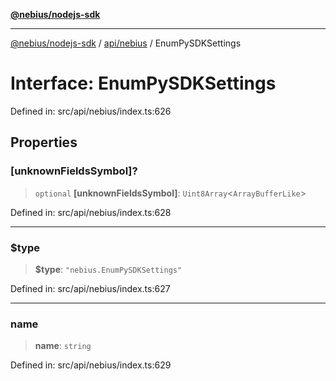 [**@nebius/nodejs-sdk**](../../../README.md)

***

[@nebius/nodejs-sdk](../../../README.md) / [api/nebius](../README.md) / EnumPySDKSettings

# Interface: EnumPySDKSettings

Defined in: src/api/nebius/index.ts:626

## Properties

### \[unknownFieldsSymbol\]?

> `optional` **\[unknownFieldsSymbol\]**: `Uint8Array`\<`ArrayBufferLike`\>

Defined in: src/api/nebius/index.ts:628

***

### $type

> **$type**: `"nebius.EnumPySDKSettings"`

Defined in: src/api/nebius/index.ts:627

***

### name

> **name**: `string`

Defined in: src/api/nebius/index.ts:629
